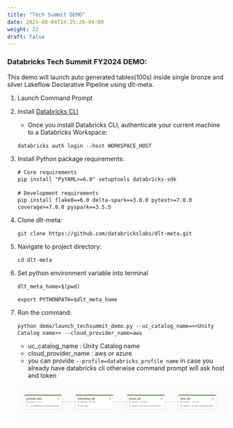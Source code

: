 ```yaml
---
title: "Tech Summit DEMO"
date: 2021-08-04T14:25:26-04:00
weight: 22
draft: false
---
```


### Databricks Tech Summit FY2024 DEMO:
This demo will launch auto generated tables(100s) inside single bronze and silver Lakeflow Declarative Pipeline using dlt-meta.

1. Launch Command Prompt

2. Install [Databricks CLI](https://docs.databricks.com/dev-tools/cli/index.html)
    - Once you install Databricks CLI, authenticate your current machine to a Databricks Workspace:
    
    ```commandline
    databricks auth login --host WORKSPACE_HOST
    ```

3. Install Python package requirements:
    ```commandline
    # Core requirements
    pip install "PyYAML>=6.0" setuptools databricks-sdk

    # Development requirements
    pip install flake8==6.0 delta-spark==3.0.0 pytest>=7.0.0 coverage>=7.0.0 pyspark==3.5.5
    ```

4. Clone dlt-meta:
    ```commandline
    git clone https://github.com/databrickslabs/dlt-meta.git 
    ```

5. Navigate to project directory:
    ```commandline
    cd dlt-meta
    ```

6. Set python environment variable into terminal
    ```commandline
    dlt_meta_home=$(pwd)
    ```
    ```commandline
    export PYTHONPATH=$dlt_meta_home
    ```

7. Run the command:
    ```commandline
    python demo/launch_techsummit_demo.py --uc_catalog_name=<<Unity Catalog name>> --cloud_provider_name=aws
    ```
    - uc_catalog_name : Unity Catalog name
    - cloud_provider_name : aws or azure
    - you can provide `--profile=databricks_profile name` in case you already have databricks cli otherwise command prompt will ask host and token

    ![tech_summit_demo.png](/images/tech_summit_demo.png)
